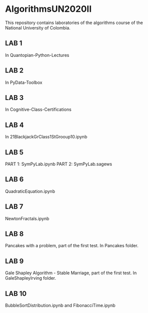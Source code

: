 # AlgorithmsUN2020II

This repository contains laboratories of the algorithms course of the National University of Colombia.

## LAB 1 
In Quantopian-Python-Lectures

## LAB 2
In PyData-Toolbox

## LAB 3
In Cognitive-Class-Certifications

## LAB 4
In 21BlackjackGrClass1StGrooup10.ipynb

## LAB 5 
PART 1: SymPyLab.ipynb
PART 2: SymPyLab.sagews

## LAB 6 
QuadraticEquation.ipynb

## LAB 7
NewtonFractals.ipynb

## LAB 8 
Pancakes with a problem, part of the first test. In Pancakes folder.

## LAB 9
Gale Shapley Algorithm - Stable Marriage, part of the first test. In GaleShapleyIrving folder.

## LAB 10
BubbleSortDistribution.ipynb and FibonacciTime.ipynb
